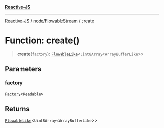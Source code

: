 [**Reactive-JS**](../../../README.md)

***

[Reactive-JS](../../../README.md) / [node/FlowableStream](../README.md) / create

# Function: create()

> **create**(`factory`): [`FlowableLike`](../../../computations/interfaces/FlowableLike.md)\<`Uint8Array`\<`ArrayBufferLike`\>\>

## Parameters

### factory

[`Factory`](../../../functions/type-aliases/Factory.md)\<`Readable`\>

## Returns

[`FlowableLike`](../../../computations/interfaces/FlowableLike.md)\<`Uint8Array`\<`ArrayBufferLike`\>\>
